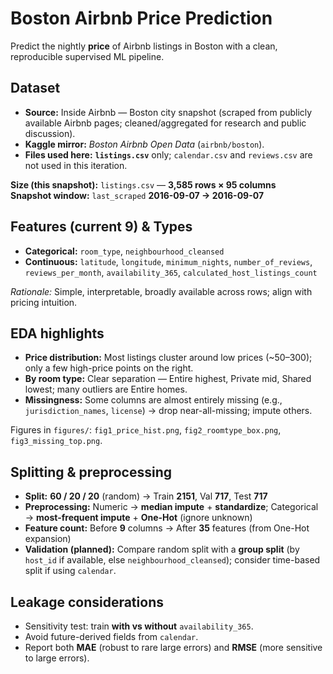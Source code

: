# Boston Airbnb Price Prediction

Predict the nightly **price** of Airbnb listings in Boston with a clean, reproducible supervised ML pipeline.

## Dataset
- **Source:** Inside Airbnb — Boston city snapshot (scraped from publicly available Airbnb pages; cleaned/aggregated for research and public discussion).
- **Kaggle mirror:** *Boston Airbnb Open Data* (`airbnb/boston`).
- **Files used here:** **`listings.csv`** only; `calendar.csv` and `reviews.csv` are not used in this iteration.

**Size (this snapshot):** `listings.csv` — **3,585 rows × 95 columns**  
**Snapshot window:** `last_scraped` **2016-09-07 → 2016-09-07**

## Features (current 9) & Types
- **Categorical:** `room_type`, `neighbourhood_cleansed`
- **Continuous:** `latitude`, `longitude`, `minimum_nights`, `number_of_reviews`, `reviews_per_month`, `availability_365`, `calculated_host_listings_count`

*Rationale:* Simple, interpretable, broadly available across rows; align with pricing intuition.

## EDA highlights
- **Price distribution:** Most listings cluster around low prices (~$50–$300); only a few high-price points on the right.  
- **By room type:** Clear separation — Entire highest, Private mid, Shared lowest; many outliers are Entire homes.  
- **Missingness:** Some columns are almost entirely missing (e.g., `jurisdiction_names`, `license`) → drop near-all-missing; impute others.

Figures in `figures/`: `fig1_price_hist.png`, `fig2_roomtype_box.png`, `fig3_missing_top.png`.

## Splitting & preprocessing
- **Split:** **60 / 20 / 20** (random) → Train **2151**, Val **717**, Test **717**  
- **Preprocessing:** Numeric → **median impute** + **standardize**; Categorical → **most-frequent impute** + **One-Hot** (ignore unknown)  
- **Feature count:** Before **9** columns → After **35** features (from One-Hot expansion)
- **Validation (planned):** Compare random split with a **group split** (by `host_id` if available, else `neighbourhood_cleansed`); consider time-based split if using `calendar`.

## Leakage considerations
- Sensitivity test: train **with vs without** `availability_365`.  
- Avoid future-derived fields from `calendar`.  
- Report both **MAE** (robust to rare large errors) and **RMSE** (more sensitive to large errors).

